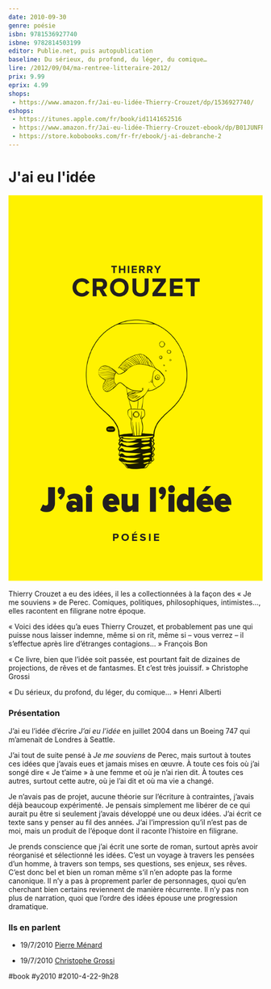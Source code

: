 ```yaml
---
date: 2010-09-30
genre: poésie
isbn: 9781536927740
isbne: 9782814503199
editor: Publie.net, puis autopublication
baseline: Du sérieux, du pro­fond, du léger, du comique…
lire: /2012/09/04/ma-rentree-litteraire-2012/
prix: 9.99
eprix: 4.99
shops:
 - https://www.amazon.fr/Jai-eu-lidée-Thierry-Crouzet/dp/1536927740/
eshops:
 - https://itunes.apple.com/fr/book/id1141652516
 - https://www.amazon.fr/Jai-eu-lidée-Thierry-Crouzet-ebook/dp/B01JUNFRFA/
 - https://store.kobobooks.com/fr-fr/ebook/j-ai-debranche-2
---
```


# J'ai eu l'idée

![](_i/id-couv.png)

Thierry Crouzet a eu des idées, il les a collectionnées à la façon des « Je me souviens » de Perec. Comiques, politiques, philosophiques, intimistes…, elles racontent en filigrane notre époque.

« Voici des idées qu’a eues Thierry Crouzet, et probablement pas une qui puisse nous laisser indemne, même si on rit, même si – vous verrez – il s’effectue après lire d’étranges contagions… » François Bon

« Ce livre, bien que l’idée soit passée, est pourtant fait de dizaines de projections, de rêves et de fantasmes. Et c’est très jouissif. » Christophe Grossi

« Du sérieux, du pro­fond, du léger, du comique… » Henri Alberti

### Présentation

J’ai eu l’idée d’écrire *J’ai eu l’idée* en juillet 2004 dans un Boeing 747 qui m’amenait de Londres à Seattle.

J’ai tout de suite pensé à *Je me souviens* de Perec, mais surtout à toutes ces idées que j’avais eues et jamais mises en œuvre. À toute ces fois où j’ai songé dire « Je t’aime » à une femme et où je n’ai rien dit. À toutes ces autres, surtout cette autre, où je l’ai dit et où ma vie a changé.

Je n’avais pas de projet, aucune théorie sur l’écriture à contraintes, j’avais déjà beaucoup expérimenté. Je pensais simplement me libérer de ce qui aurait pu être si seulement j’avais développé une ou deux idées. J’ai écrit ce texte sans y penser au fil des années. J’ai l’impression qu’il n’est pas de moi, mais un produit de l’époque dont il raconte l’histoire en filigrane.

Je prends conscience que j’ai écrit une sorte de roman, surtout après avoir réorganisé et sélectionné les idées. C’est un voyage à travers les pensées d’un homme, à travers son temps, ses questions, ses enjeux, ses rêves. C’est donc bel et bien un roman même s’il n’en adopte pas la forme canonique. Il n’y a pas à proprement parler de personnages, quoi qu’en cherchant bien certains reviennent de manière récurrente. Il n’y pas non plus de narration, quoi que l’ordre des idées épouse une progression dramatique.

### Ils en parlent

* 19/7/2010 [Pierre Ménard](http://www.liminaire.fr/spip.php?article652)

* 19/7/2010 [Christophe Grossi](http://blog.epagine.fr/index.php/2010/07/2-auteurs-publie-net-pierre-menard-et-thierry-crouzet-portraitextraits/)

#book #y2010 #2010-4-22-9h28
